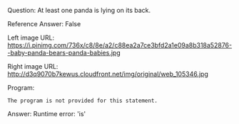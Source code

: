 Question: At least one panda is lying on its back.

Reference Answer: False

Left image URL: https://i.pinimg.com/736x/c8/8e/a2/c88ea2a7ce3bfd2a1e09a8b318a52876--baby-panda-bears-panda-babies.jpg

Right image URL: http://d3q9070b7kewus.cloudfront.net/img/original/web_105346.jpg

Program:

```
The program is not provided for this statement.
```
Answer: Runtime error: 'is'

